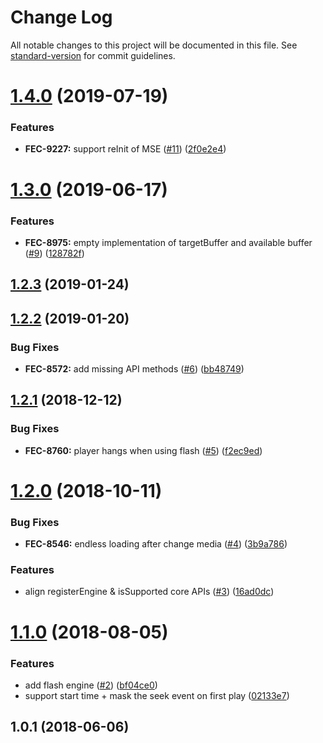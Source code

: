 # Change Log

All notable changes to this project will be documented in this file. See [standard-version](https://github.com/conventional-changelog/standard-version) for commit guidelines.

<a name="1.4.0"></a>
# [1.4.0](https://github.com/kaltura/playkit-js-flash/compare/v1.3.0...v1.4.0) (2019-07-19)


### Features

* **FEC-9227:** support reInit of MSE ([#11](https://github.com/kaltura/playkit-js-flash/issues/11)) ([2f0e2e4](https://github.com/kaltura/playkit-js-flash/commit/2f0e2e4))



<a name="1.3.0"></a>
# [1.3.0](https://github.com/kaltura/playkit-js-flash/compare/v1.2.3...v1.3.0) (2019-06-17)


### Features

* **FEC-8975:** empty implementation of targetBuffer and available buffer ([#9](https://github.com/kaltura/playkit-js-flash/issues/9)) ([128782f](https://github.com/kaltura/playkit-js-flash/commit/128782f))



<a name="1.2.3"></a>
## [1.2.3](https://github.com/kaltura/playkit-js-flash/compare/v1.2.2...v1.2.3) (2019-01-24)



<a name="1.2.2"></a>
## [1.2.2](https://github.com/kaltura/playkit-js-flash/compare/v1.2.1...v1.2.2) (2019-01-20)


### Bug Fixes

* **FEC-8572:** add missing API methods ([#6](https://github.com/kaltura/playkit-js-flash/issues/6)) ([bb48749](https://github.com/kaltura/playkit-js-flash/commit/bb48749))



<a name="1.2.1"></a>
## [1.2.1](https://github.com/kaltura/playkit-js-js-comscore/compare/v1.2.0...v1.2.1) (2018-12-12)


### Bug Fixes

* **FEC-8760:** player hangs when using flash ([#5](https://github.com/kaltura/playkit-js-js-comscore/issues/5)) ([f2ec9ed](https://github.com/kaltura/playkit-js-js-comscore/commit/f2ec9ed))



<a name="1.2.0"></a>
# [1.2.0](https://github.com/kaltura/playkit-js-js-comscore/compare/v1.1.0...v1.2.0) (2018-10-11)


### Bug Fixes

* **FEC-8546:** endless loading after change media ([#4](https://github.com/kaltura/playkit-js-js-comscore/issues/4)) ([3b9a786](https://github.com/kaltura/playkit-js-js-comscore/commit/3b9a786))


### Features

* align registerEngine & isSupported core APIs ([#3](https://github.com/kaltura/playkit-js-js-comscore/issues/3)) ([16ad0dc](https://github.com/kaltura/playkit-js-js-comscore/commit/16ad0dc))



<a name="1.1.0"></a>
# [1.1.0](https://github.com/kaltura/playkit-js-js-comscore/compare/v1.0.1...v1.1.0) (2018-08-05)


### Features

* add flash engine ([#2](https://github.com/kaltura/playkit-js-js-comscore/issues/2)) ([bf04ce0](https://github.com/kaltura/playkit-js-js-comscore/commit/bf04ce0))
* support start time + mask the seek event on first play ([02133e7](https://github.com/kaltura/playkit-js-js-comscore/commit/02133e7))



<a name="1.0.1"></a>
## 1.0.1 (2018-06-06)
